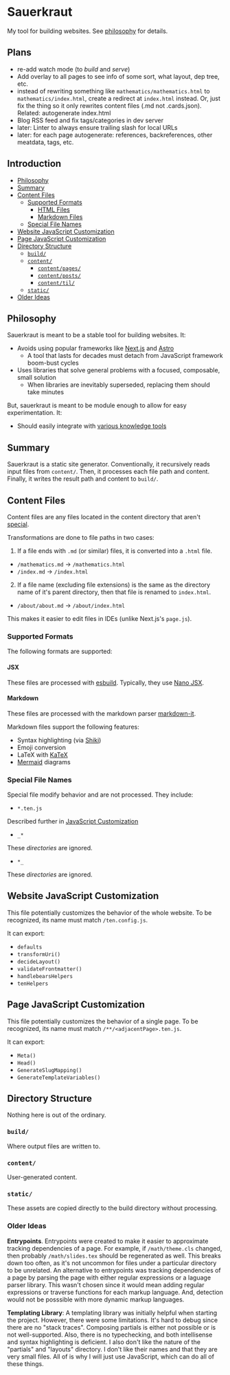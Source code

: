 # Sauerkraut <!-- omit from toc -->

My tool for building websites. See [philosophy](#philosophy) for details.

## Plans <!-- omit from toc -->

- re-add watch mode (to _build_ and _serve_)
- Add overlay to all pages to see info of some sort, what layout, dep tree, etc.
- instead of rewriting something like `mathematics/mathematics.html` to `mathematics/index.html`, create a redirect at `index.html` instead. Or, just fix the thing so it only rewrites content files (.md not .cards.json). Related: autogenerate index.html
- Blog RSS feed and fix tags/categories in dev server
- later: Linter to always ensure trailing slash for local URLs
- later: for each page autogenerate: references, backreferences, other meatdata, tags, etc.

## Introduction <!-- omit from toc -->

- [Philosophy](#philosophy)
- [Summary](#summary)
- [Content Files](#content-files)
  - [Supported Formats](#supported-formats)
    - [HTML Files](#html-files)
    - [Markdown Files](#markdown-files)
  - [Special File Names](#special-file-names)
- [Website JavaScript Customization](#website-javascript-customization)
- [Page JavaScript Customization](#page-javascript-customization)
- [Directory Structure](#directory-structure)
  - [`build/`](#build)
  - [`content/`](#content)
    - [`content/pages/`](#contentpages)
    - [`content/posts/`](#contentposts)
    - [`content/til/`](#contenttil)
  - [`static/`](#static)
- [Older Ideas](#older-ideas)

## Philosophy

Sauerkraut is meant to be a stable tool for building websites. It:

- Avoids using popular frameworks like [Next.js](https://nextjs.org) and [Astro](https://astro.build)
  - A tool that lasts for decades must detach from JavaScript framework boom-bust cycles
- Uses libraries that solve general problems with a focused, composable, small solution
  - When libraries are inevitably superseded, replacing them should take minutes

But, sauerkraut is meant to be module enough to allow for easy experimentation. It:

- Should easily integrate with [various knowledge tools](https://github.com/fox-lists/catalog-knowledge-tools)

## Summary

Sauerkraut is a static site generator. Conventionally, it recursively reads input files from `content/`. Then, it processes each file path and content. Finally, it writes the result path and content to `build/`.

## Content Files

Content files are any files located in the content directory that aren't [special](#special-file-names).

Transformations are done to file paths in two cases:

1. If a file ends with `.md` (or similar) files, it is converted into a `.html` file.

- `/mathematics.md` -> `/mathematics.html`
- `/index.md` -> `/index.html`

2. If a file name (excluding file extensions) is the same as the directory name of it's parent directory, then that file is renamed to `index.html`.

- `/about/about.md` -> `/about/index.html`

This makes it easier to edit files in IDEs (unlike Next.js's `page.js`).

### Supported Formats

The following formats are supported:

#### JSX

These files are processed with [esbuild](https://github.com/evanw/esbuild). Typically, they use [Nano JSX](https://github.com/nanojsx/nano).

#### Markdown

These files are processed with the markdown parser [markdown-it](https://github.com/markdown-it/markdown-it).

Markdown files support the following features:

- Syntax highlighting (via [Shiki](https://shiki.style))
- Emoji conversion
- LaTeX with [KaTeX](https://katex.org)
- [Mermaid](https://mermaid.js.org) diagrams

### Special File Names

Special file modify behavior and are not processed. They include:

- `*.ten.js`

Described further in [JavaScript Customization](#website-javascript-customization)

- `_*`

These _directories_ are ignored.

- `*_`

These _directories_ are ignored.

## Website JavaScript Customization

This file potentially customizes the behavior of the whole website. To be recognized, its name must match `/ten.config.js`.

It can export:

- `defaults`
- `transformUri()`
- `decideLayout()`
- `validateFrontmatter()`
- `handlebearsHelpers`
- `tenHelpers`

## Page JavaScript Customization

This file potentially customizes the behavior of a single page. To be recognized, its name must match `/**/<adjacentPage>.ten.js`.

It can export:

- `Meta()`
- `Head()`
- `GenerateSlugMapping()`
- `GenerateTemplateVariables()`

## Directory Structure

Nothing here is out of the ordinary.

### `build/`

Where output files are written to.

### `content/`

User-generated content.

### `static/`

These assets are copied directly to the build directory without processing.

### Older Ideas

**Entrypoints**. Entrypoints were created to make it easier to approximate tracking dependencies of a page. For example, if `/math/theme.cls` changed, then probably `/math/slides.tex` should be regenerated as well. This breaks down too often, as it's not uncommon for files under a particular directory to be unrelated. An alternative to entrypoints was tracking dependencies of a page by parsing the page with either regular expressions or a laguage parser library. This wasn't chosen since it would mean adding regular expressions or traverse functions for each markup language. And, detection would not be posssible with more dynamic markup languages.

**Templating Library**: A templating library was initially helpful when starting the project. However, there were some limitations. It's hard to debug since there are no "stack traces". Composing partials is either not possible or is not well-supported. Also, there is no typechecking, and both intellisense and syntax highlighting is deficient. I also don't like the nature of the "partials" and "layouts" directory. I don't like their names and that they are very small files. All of is why I will just use JavaScript, which can do all of these things.
